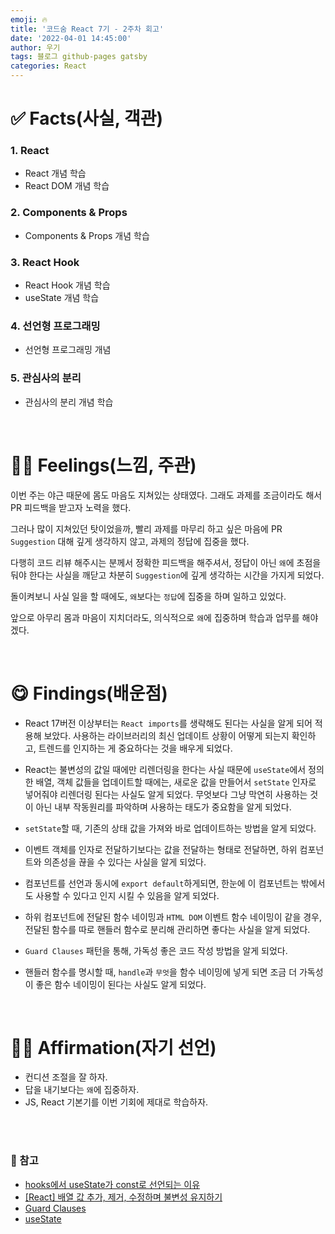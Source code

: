 ```yaml
---
emoji: 🔥
title: '코드숨 React 7기 - 2주차 회고'
date: '2022-04-01 14:45:00'
author: 우기
tags: 블로그 github-pages gatsby
categories: React
---
```


# ✅ Facts(사실, 객관)

### 1. React

- React 개념 학습
- React DOM 개념 학습

### 2. Components & Props

- Components & Props 개념 학습

### 3. React Hook

- React Hook 개념 학습
- useState 개념 학습

### 4. 선언형 프로그래밍

- 선언형 프로그래밍 개념

### 5. 관심사의 분리

- 관심사의 분리 개념 학습

<br>

# 🙋‍♂️ Feelings(느낌, 주관)

이번 주는 야근 때문에 몸도 마음도 지쳐있는 상태였다. 그래도 과제를 조금이라도 해서 PR 피드백을 받고자 노력을 했다.

그러나 많이 지쳐있던 탓이었을까, 빨리 과제를 마무리 하고 싶은 마음에 PR `Suggestion` 대해 깊게 생각하지 않고, 과제의 정답에 집중을 했다.

다행히 코드 리뷰 해주시는 분께서 정확한 피드백을 해주셔서, 정답이 아닌 `왜`에 초점을 둬야 한다는 사실을 깨닫고 차분히 `Suggestion`에 깊게 생각하는 시간을 가지게 되었다.

돌이켜보니 사실 일을 할 때에도, `왜`보다는 `정답`에 집중을 하며 일하고 있었다.

앞으로 아무리 몸과 마음이 지치더라도, 의식적으로 `왜`에 집중하며 학습과 업무를 해야겠다.

<br>

# 😋 Findings(배운점)

- React 17버전 이상부터는 `React imports`를 생략해도 된다는 사실을 알게 되어 적용해 보았다. 사용하는 라이브러리의 최신 업데이트 상황이 어떻게 되는지 확인하고, 트렌드를 인지하는 게 중요하다는 것을 배우게 되었다.

- React는 불변성의 값일 때에만 리렌더링을 한다는 사실 때문에 `useState`에서 정의한 배열, 객체 값들을 업데이트할 때에는, 새로운 값을 만들어서 `setState` 인자로 넣어줘야 리렌더링 된다는 사실도 알게 되었다. 무엇보다 그냥 막연히 사용하는 것이 아닌 내부 작동원리를 파악하며 사용하는 태도가 중요함을 알게 되었다.

- `setState`할 때, 기존의 상태 값을 가져와 바로 업데이트하는 방법을 알게 되었다.

- 이벤트 객체를 인자로 전달하기보다는 값을 전달하는 형태로 전달하면, 하위 컴포넌트와 의존성을 끊을 수 있다는 사실을 알게 되었다.

- 컴포넌트를 선언과 동시에 `export default`하게되면, 한눈에 이 컴포넌트는 밖에서도 사용할 수 있다고 인지 시킬 수 있음을 알게 되었다.

- 하위 컴포넌트에 전달된 함수 네이밍과 `HTML DOM` 이벤트 함수 네이밍이 같을 경우, 전달된 함수를 따로 핸들러 함수로 분리해 관리하면 좋다는 사실을 알게 되었다.

- `Guard Clauses` 패턴을 통해, 가독성 좋은 코드 작성 방법을 알게 되었다.

- 핸들러 함수를 명시할 때, `handle`과 `무엇`을 함수 네이밍에 넣게 되면 조금 더 가독성이 좋은 함수 네이밍이 된다는 사실도 알게 되었다.

<br>

# 👨‍💻 Affirmation(자기 선언)

- 컨디션 조절을 잘 하자.
- 답을 내기보다는 `왜`에 집중하자.
- JS, React 기본기를 이번 기회에 제대로 학습하자.

<br>
<br>

### 📕 참고

- [hooks에서 useState가 const로 선언되는 이유](https://dudghsx.tistory.com/18?utm_source=pocket_mylist)
- [[React] 배열 값 추가, 제거, 수정하며 불변성 유지하기](https://velog.io/@mnz/React-%EB%B0%B0%EC%97%B4-%EA%B0%92-%EC%B6%94%EA%B0%80-%EC%A0%9C%EA%B1%B0-%EC%88%98%EC%A0%95%ED%95%98%EB%A9%B0-%EB%B6%88%EB%B3%80%EC%84%B1-%EC%9C%A0%EC%A7%80%ED%95%98%EA%B8%B0?utm_source=pocket_mylist)
- [Guard Clauses](https://www.refactoring.com/catalog/replaceNestedConditionalWithGuardClauses.html)
- [useState](https://ko.reactjs.org/docs/hooks-reference.html#functional-updates)

```toc

```
